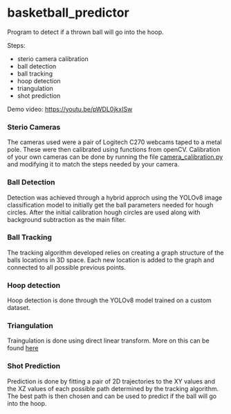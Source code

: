 # basketball_predictor

Program to detect if a thrown ball will go into 
the hoop.

Steps:
- sterio camera calibration
- ball detection
- ball tracking
- hoop detection
- triangulation
- shot prediction

Demo video: https://youtu.be/pWDL0jkxISw



### Sterio Cameras
The cameras used were a pair of Logitech C270 webcams taped to a metal pole. These were then calibrated using functions from openCV.
Calibration of your own cameras can be done by running the file [camera_calibration.py](./tools/camera_calibration/camera_calibration.py) and modifying it
to match the steps needed by your camera.

### Ball Detection
Detection was achieved through a hybrid approch using the YOLOv8 image classification model to initially get the ball parameters needed for hough circles.
After the initial calibration hough circles are used along with background subtraction as the main filter.

### Ball Tracking
The tracking algorithm developed relies on creating a graph structure of the balls locations in 3D space. Each new location is added to the graph and connected to all possible previous points.

### Hoop detection
Hoop detection is done through the YOLOv8 model trained on a custom dataset.

### Triangulation
Traingulation is done using direct linear transform. More on this can be found [here](https://temugeb.github.io/computer_vision/2021/02/06/direct-linear-transorms.html)

### Shot Prediction
Prediction is done by fitting a pair of 2D trajectories to the XY values and the XZ values of each possible path determined by the tracking algorithm. The best path is then chosen and can be used to predict if the ball will go into the hoop.
